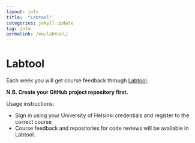 ```yaml
---
layout: info
title:  "Labtool"
categories: jekyll update
tag: info
permalink: /en/labtool/
---
```


# Labtool

Each week you will get course feedback through [Labtool](https://studies.cs.helsinki.fi/labtool/).

**N.B. Create your GitHub project repository first.**

Usage instructions:

* Sign in using your University of Helsinki credentials and register to the correct course
* Course feedback and repositories for code reviews will be available in Labtool.
